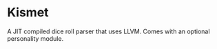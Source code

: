 # Kismet
A JIT compiled dice roll parser that uses LLVM.
Comes with an optional personality module.
